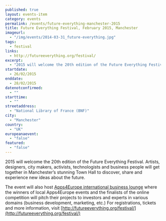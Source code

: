 ```yaml
---
published: true
layout: events-item
category: events
permalink: /events/future-everything-manchester-2015
title: Future Everything Festival, February 2015, Manchester
imageurl: 
  - "/img/events/2014-03-31_future-everything.jpg"
tags: 
  - festival
links:
  - http://futureeverything.org/festival/
excerpt:
  - "2015 will welcome the 20th edition of the Future Everything Festival. Artists, designers, city makers, activists, technologists and business people will get together in Manchester’s stunning Town Hall to discover, share and experience new ideas about the future."
startdate:
  - 26/02/2015
enddate:
  - 28/02/2015
datenotconfirmed:
  - ""
starttime:
  - ""
streetaddress:
  - "National Library of France (BNF)"
city:
  - "Manchester"
country:
  - "UK"
europeanaevent:
  - "false"
featured:
  - "false"
---
```

2015 will welcome the 20th edition of the Future Everything Festival. Artists, designers, city makers, activists, technologists and business people will get together in Manchester’s stunning Town Hall to discover, share and experience new ideas about the future.

The event will also host [Apps4Europe international business lounge](http://appsforeurope.eu/ibl2015) where the winners of local Apps4Europe events and the finalists of the online competition will pitch their projects to investors and experts in various domains (business development, marketing, etc.) For registrations, tickets and more information, visit [http://futureeverything.org/festival/](http://futureeverything.org/festival/) 
